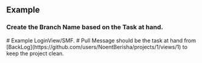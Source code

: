 <h2>Example</h2>

<h3>Create the Branch Name based on the Task at hand.</h3>
# Example LoginView/SMF.
# Pull Message should be the task at hand from [BackLog](https://github.com/users/NoentBerisha/projects/1/views/1) to keep the project clean.
